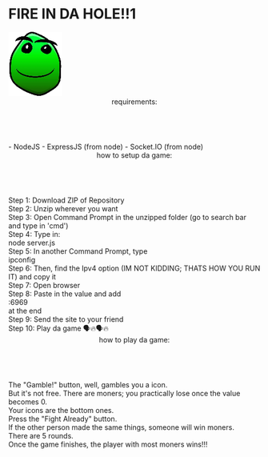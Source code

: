 <h1>FIRE IN DA HOLE!!1</h1>
<img src="button.png">
<header>requirements:</header>
<br>
- NodeJS
- ExpressJS (from node)
- Socket.IO (from node)
<br>
<header>how to setup da game:</header>
<br>
Step 1: Download ZIP of Repository
<br>
Step 2: Unzip wherever you want
<br>
Step 3: Open Command Prompt in the unzipped folder (go to search bar and type in 'cmd')
<br>
Step 4: Type in:
<br>
node server.js
<br>
Step 5: In another Command Prompt, type
<br>
ipconfig
<br>
Step 6: Then, find the Ipv4 option (IM NOT KIDDING; THATS HOW YOU RUN IT) and copy it
<br>
Step 7: Open browser
<br>
Step 8: Paste in the value and add
<br>
:6969
<br>
at the end
<br>
Step 9: Send the site to your friend
<br>
Step 10: Play da game 🗣️🔥🗣️🔥
<br>
<header>how to play da game:</header>
<br>
The "Gamble!" button, well, gambles you a icon.
<br>
But it's not free. There are moners; you practically lose
once the value becomes 0.
<br>
Your icons are the bottom ones.
<br>
Press the "Fight Already" button.
<br>
If the other person made the same things,
someone will win moners.
<br>
There are 5 rounds.
<br>
Once the game finishes, the player with most moners wins!!!
